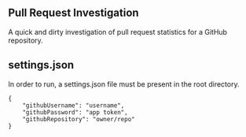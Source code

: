 ## Pull Request Investigation

A quick and dirty investigation of pull request statistics for a GitHub repository.

## settings.json

In order to run, a settings.json file must be present in the root directory.

```
{
    "githubUsername": "username",
    "githubPassword": "app token",
    "githubRepository": "owner/repo"
}
```
